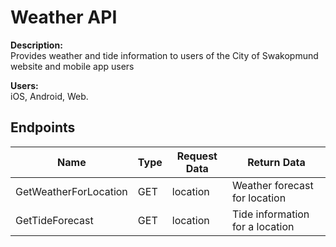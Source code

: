 # Weather API

**Description:**  
Provides weather and tide information to users of the City of Swakopmund website and mobile app users

**Users:**  
iOS, Android, Web.

## Endpoints

| Name                | Type | Request Data | Return Data                      |
|---------------------|------|--------------|----------------------------------|
| GetWeatherForLocation | GET  | location     | Weather forecast for location    |
| GetTideForecast       | GET  | location     | Tide information for a location  |

